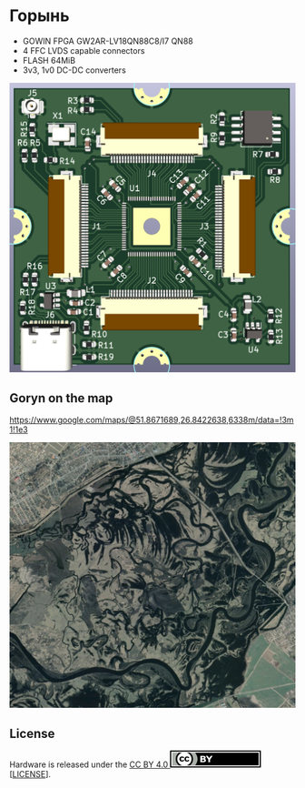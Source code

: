 # Горынь

* GOWIN FPGA GW2AR-LV18QN88C8/I7 QN88
* 4 FFC LVDS capable connectors
* FLASH 64MiB
* 3v3, 1v0 DC-DC converters

<img src="assets/pcb-3d.png"/>


## Goryn on the map

https://www.google.com/maps/@51.8671689,26.8422638,6338m/data=!3m1!1e3


<img src="assets/topo.png"/>

## License

Hardware is released under the <a href="https://creativecommons.org/licenses/by/4.0/">CC BY 4.0 <img src="assets/by.svg"/></a> [[LICENSE](LICENSE)].
